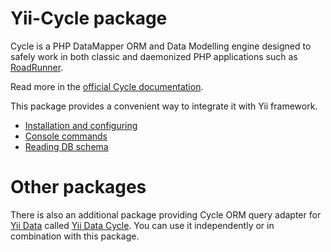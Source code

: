 # Yii-Cycle package

Cycle is a PHP DataMapper ORM and Data Modelling engine designed to safely work in both classic and daemonized PHP
applications such as [RoadRunner](https://github.com/roadrunner-server/roadrunner).

Read more in the [official Cycle documentation](https://cycle-orm.dev/docs/readme/2.x).

This package provides a convenient way to integrate it with Yii framework.

- [Installation and configuring](installation.md)
- [Console commands](console-commands.md)
- [Reading DB schema](reading-schema.md)

# Other packages

There is also an additional package providing Cycle ORM query adapter for [Yii Data](https://github.com/yiisoft/data) 
called [Yii Data Cycle](https://github.com/yiisoft/data-cycle). You can use it independently or in combination with this 
package.  
